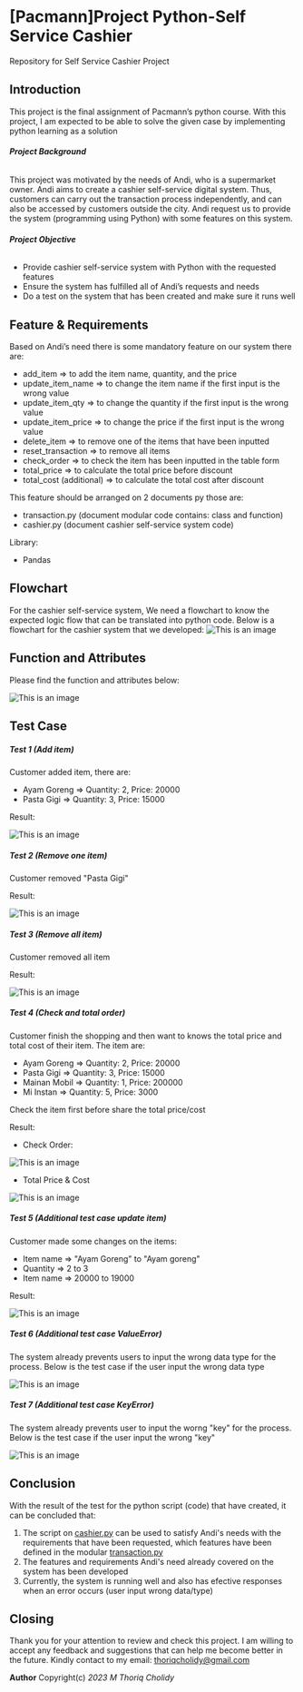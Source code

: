 # **[Pacmann]Project Python-Self Service Cashier**
Repository for Self Service Cashier Project
## **Introduction**
This project is the final assignment of Pacmann’s python course. With this project, I am expected to be able to solve the given case by implementing python learning as a solution

###### **Project Background**
This project was motivated by the needs of Andi, who is a supermarket owner. Andi aims to create a cashier self-service digital system. Thus, customers can carry out the transaction process independently, and can also be accessed by customers outside the city.
Andi request us to provide the system (programming using Python) with some features on this system.

###### **Project Objective**
- Provide cashier self-service system with Python with the requested features
- Ensure the system has fulfilled all of Andi’s requests and needs
- Do a test on the system that has been created and make sure it runs well

## **Feature & Requirements**
Based on Andi’s need there is some mandatory feature on our system there are:
- add_item ⇒ to add the item name, quantity, and the price
- update_item_name ⇒ to change the item name if the first input is the wrong value
- update_item_qty ⇒ to change the quantity if the first input is the wrong value
- update_item_price ⇒ to change the price if the first input is the wrong value
- delete_item ⇒ to remove one of the items that have been inputted
- reset_transaction ⇒ to remove all items
- check_order ⇒ to check the item has been inputted in the table form
- total_price ⇒ to calculate the total price before discount
- total_cost (additional) ⇒ to calculate the total cost after discount

This feature should be arranged on 2 documents py those are:
- transaction.py (document modular code contains: class and function)
- cashier.py (document cashier self-service system code)

Library:
- Pandas

## **Flowchart**
For the cashier self-service system, We need a flowchart to know the expected logic flow that can be translated into python code.
Below is a flowchart for the cashier system that we developed:
![This is an image](https://github.com/thoriqcholidy/Pacmann-Self-Service-Cashier/blob/master/flowchart.png)

## **Function and Attributes**
Please find the function and attributes below:

![This is an image](https://github.com/thoriqcholidy/Pacmann-Self-Service-Cashier/blob/master/function.png)

## **Test Case**
##### **Test 1 (Add item)** 
Customer added item, there are:
- Ayam Goreng ⇒ Quantity: 2, Price: 20000
- Pasta Gigi  ⇒ Quantity: 3, Price: 15000

Result:

![This is an image](https://github.com/thoriqcholidy/Pacmann-Self-Service-Cashier/blob/master/test1.png)

##### **Test 2 (Remove one item)**
Customer removed "Pasta Gigi"

Result:

![This is an image](https://github.com/thoriqcholidy/Pacmann-Self-Service-Cashier/blob/master/test2.png)

##### **Test 3 (Remove all item)**
Customer removed all item

Result:

![This is an image](https://github.com/thoriqcholidy/Pacmann-Self-Service-Cashier/blob/master/test3.png)

##### **Test 4 (Check and total order)**
Customer finish the shopping and then want to knows the total price and total cost of their item.
The item are:
- Ayam Goreng  ⇒ Quantity: 2, Price: 20000
- Pasta Gigi   ⇒ Quantity: 3, Price: 15000
- Mainan Mobil ⇒ Quantity: 1, Price: 200000
- Mi Instan    ⇒ Quantity: 5, Price: 3000

Check the item first before share the total price/cost

Result:
- Check Order:

![This is an image](https://github.com/thoriqcholidy/Pacmann-Self-Service-Cashier/blob/master/test4.png)

- Total Price & Cost

![This is an image](https://github.com/thoriqcholidy/Pacmann-Self-Service-Cashier/blob/master/test4_total.png)

##### **Test 5 (Additional test case update item)**
Customer made some changes on the items:
- Item name ⇒ "Ayam Goreng" to "Ayam goreng"
- Quantity  ⇒ 2 to 3
- Item name ⇒ 20000 to 19000

Result:

![This is an image](https://github.com/thoriqcholidy/Pacmann-Self-Service-Cashier/blob/master/test5.png)

##### **Test 6 (Additional test case ValueError)**
The system already prevents users to input the wrong data type for the process. 
Below is the test case if the user input the wrong data type

![This is an image](https://github.com/thoriqcholidy/Pacmann-Self-Service-Cashier/blob/master/test6.png)

##### **Test 7 (Additional test case KeyError)**
The system already prevents user to input the worng "key" for the process.
Below is the test case if the user input the wrong "key"

![This is an image](https://github.com/thoriqcholidy/Pacmann-Self-Service-Cashier/blob/master/test7.png)


## **Conclusion**
With the result of the test for the python script (code) that have created, it can be concluded that:
1. The script on [cashier.py](https://github.com/thoriqcholidy/Pacmann-Self-Service-Cashier/blob/master/chasier.py) can be used to satisfy Andi's needs with the requirements that have been requested, which features have been defined in the modular [transaction.py](https://github.com/thoriqcholidy/Pacmann-Self-Service-Cashier/blob/master/transaction.py)
2. The features and requirements Andi's need already covered on the system has been developed
3. Currently, the system is running well and also has efective responses when an error occurs (user input wrong data/type)


## **Closing**
Thank you for your attention to review and check this project. 
I am willing to accept any feedback and suggestions that can help me become better in the future. 
Kindly contact to my email: thoriqcholidy@gmail.com


**Author** Copyright(c) *2023 M Thoriq Cholidy*







